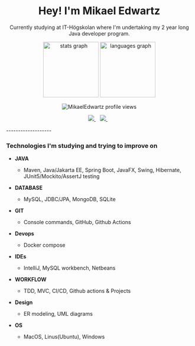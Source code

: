 <h1 align='center'>
  Hey! I'm Mikael Edwartz
</h1>

<p align='center'>
Currently studying at IT-Högskolan where I'm undertaking my 2 year long Java developer program.
</p>
 <div align="center">
  <img src="https://github-readme-stats-abtrax.vercel.app/api?hide_title=true&hide_rank=false&show_icons=true&include_all_commits=true&count_private=true&disable_animations=false&theme=midnight-purple&locale=en&hide_border=true&username=mikaeledwartz" height="150" alt="stats graph"  />
  <img src="https://github-readme-stats-abtrax.vercel.app/api/top-langs?locale=en&hide_title=false&layout=compact&card_width=320&langs_count=5&theme=midnight-purple&hide_border=true&username=mikaeledwartz" height="150" alt="languages graph"  /> </div>

<p align="center"> <img src="https://komarev.com/ghpvc/?username=mikaeledwartz&label=Profile%20views&color=blueviolet" alt="MikaelEdwartz profile views"/></p>

<p align='center'>
  <a href="https://www.linkedin.com/in/mikael-edwartz-382777228">
    <img src="https://img.shields.io/badge/linkedin-%230077B5.svg?&style=for-the-badge&logo=linkedin&logoColor=white" />
  </a>&nbsp;&nbsp;
  <a href='mailto:mikael.edwartz@gmail.com'>
    <img src="https://img.shields.io/badge/Gmail-D14836?style=for-the-badge&logo=gmail&logoColor=white" />
  </a>&nbsp;&nbsp;
</p>
-------------------
<h3 align='left'>Technologies I'm studying and trying to improve on</h3>


- **JAVA**
  - Maven, Java/Jakarta EE, Spring Boot, JavaFX, Swing, Hibernate, JUnit5/Mockito/AssertJ testing

- **DATABASE**
  - MySQL, JDBC/JPA, MongoDB, SQLite

- **GIT**
  - Console commands, GitHub, Github Actions

- **Devops**
  - Docker compose

- **IDEs**
  - IntelliJ, MySQL workbench, Netbeans

- **WORKFLOW**
  - TDD, MVC, CI/CD, Github actions & Projects

- **Design**
  - ER modeling, UML diagrams

- **OS**
  - MacOS, Linus(Ubuntu), Windows
   
 
 
